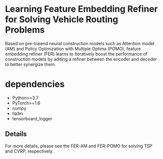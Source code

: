 # Learning Feature Embedding Refiner for Solving Vehicle Routing Problems

Based on pre-traiend neural construction models such as Attention model (AM) and Policy Optimization with Multiple Optima (POMO), feature embedding refiner (FER) learns to iteratively boost the performance of construction models by adding a refiner between the encoder and decoder to better synergize them.

# dependencies
* Python>=3.7
* PyTorch>=1.6
* numpy
* tqdm
* tensorboard_logger

## Details
For more details, please see the FER-AM and FER-POMO for solving TSP and CVRP, respectively.
